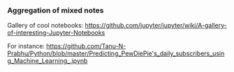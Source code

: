 ### Aggregation of mixed notes

Gallery of cool notebooks:
https://github.com/jupyter/jupyter/wiki/A-gallery-of-interesting-Jupyter-Notebooks

For instance:
https://github.com/Tanu-N-Prabhu/Python/blob/master/Predicting_PewDiePie's_daily_subscribers_using_Machine_Learning_.ipynb